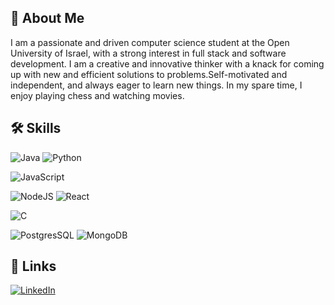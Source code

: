 
## 🚀 About Me
I am a passionate and driven computer science student at the Open University of Israel, with a strong interest in full stack and software development. I am a creative and innovative thinker with a knack for coming up with new and efficient solutions to problems.Self-motivated and independent, and always eager to learn new things. In my spare time, I enjoy playing chess and watching movies.


## 🛠 Skills
![Java](https://img.shields.io/badge/Java-ED8B00?style=for-the-badge&logo=openjdk&logoColor=white)  ![Python](https://img.shields.io/badge/Python-14354C?style=for-the-badge&logo=python&logoColor=white)

![JavaScript](https://img.shields.io/badge/JavaScript-F7DF1E?style=for-the-badge&logo=javascript&logoColor=black)

![NodeJS](https://img.shields.io/badge/Node.js-43853D?style=for-the-badge&logo=node.js&logoColor=white) ![React](https://img.shields.io/badge/React-20232A?style=for-the-badge&logo=react&logoColor=61DAFB)

![C](https://img.shields.io/badge/C-00599C?style=for-the-badge&logo=c&logoColor=white)

![PostgresSQL](	https://img.shields.io/badge/PostgreSQL-316192?style=for-the-badge&logo=postgresql&logoColor=white) ![MongoDB](https://img.shields.io/badge/MongoDB-4EA94B?style=for-the-badge&logo=mongodb&logoColor=white)


###
## 🔗 Links

[![LinkedIn](https://img.shields.io/badge/linkedin-%230077B5.svg?style=for-the-badge&logo=linkedin&logoColor=white)](https://www.linkedin.com/in/eligandin/)
